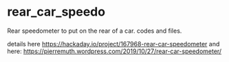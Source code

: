 # rear_car_speedo
Rear speedometer to put on the rear of a car. codes and files.

details here https://hackaday.io/project/167968-rear-car-speedometer  and here: https://pierremuth.wordpress.com/2019/10/27/rear-car-speedometer/ 
